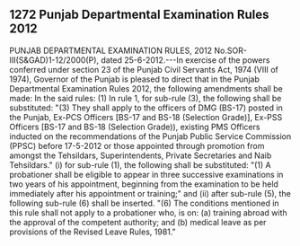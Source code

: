 ## 1272 Punjab Departmental Examination Rules 2012
 
PUNJAB DEPARTMENTAL EXAMINATION
RULES, 2012
No.SOR-III(S&GAD)1-12/2000(P), dated 25-6-2012.---In exercise of the powers conferred under section 23 of the Punjab Civil Servants Act, 1974 (VIII of 1974), Governor of the Punjab is pleased to direct that in the Punjab Departmental Examination Rules 2012, the following amendments shall be made:
In the said rules:
(1) In rule 1, for sub-rule (3), the following shall be substituted:
"(3) They shall apply to the officers of DMG (BS-17) posted in the Punjab, Ex-PCS Officers [BS-17 and BS-18 (Selection Grade)], Ex-PSS Officers [BS-17 and BS-18 (Selection Grade)), existing PMS Officers inducted on the recommendations of the Punjab Public Service Commission (PPSC) before 17-5-2012 or those appointed through promotion from amongst the Tehsildars, Superintendents, Private Secretaries and Naib Tehsildars."
(i) for sub-rule (1), the following shall be substituted:
"(1) A probationer shall be eligible to appear in three successive examinations in two years of his appointment, beginning from the examination to be held immediately after his appointment or training;" and
(ii) after sub-rule (5), the following sub-rule (6) shall be inserted.
"(6) The conditions mentioned in this rule shall not apply to a probationer who, is on:
(a) training abroad with the approval of the competent authority; and
(b) medical leave as per provisions of the Revised Leave Rules, 1981."


